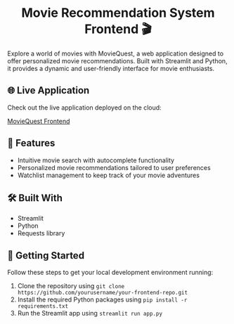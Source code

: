 <!-- Heading for the Project Title -->
<h1 align="center">Movie Recommendation System Frontend 🎬</h1>

<!-- Description -->
<p>Explore a world of movies with MovieQuest, a web application designed to offer personalized movie recommendations. Built with Streamlit and Python, it provides a dynamic and user-friendly interface for movie enthusiasts.</p>

<!-- Live Application Link -->
<h2>🌐 Live Application</h2>
<p>Check out the live application deployed on the cloud:</p>
<p><a href="#[https://frontend-a2-62asncaisq-oa.a.run.app]" target="_blank">MovieQuest Frontend</a></p>

<!-- Features -->
<h2>🚀 Features</h2>
<ul>
  <li>Intuitive movie search with autocomplete functionality</li>
  <li>Personalized movie recommendations tailored to user preferences</li>
  <li>Watchlist management to keep track of your movie adventures</li>
</ul>

<!-- Technologies Used -->
<h2>🛠️ Built With</h2>
<ul>
  <li>Streamlit</li>
  <li>Python</li>
  <li>Requests library</li>
</ul>

<!-- Getting Started -->
<h2>🏁 Getting Started</h2>
<p>Follow these steps to get your local development environment running:</p>
<ol>
  <li>Clone the repository using <code>git clone https://github.com/yourusername/your-frontend-repo.git</code></li>
  <li>Install the required Python packages using <code>pip install -r requirements.txt</code></li>
  <li>Run the Streamlit app using <code>streamlit run app.py</code></li>
</ol>
